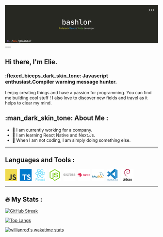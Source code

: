 
<div>
<img src="https://raw.githubusercontent.com/bashlor/bashlor/703c4951025249a44b6f3bcc4c7a9057c5a23c32/banner.png" />
</div>
---

## Hi there, I'm Elie.

### :flexed_biceps_dark_skin_tone: Javascript enthusiast.Compiler warning message hunter.

I enjoy creating things and have a passion for programming. You can find me building cool stuff  ! I also love to discover new fields and travel as it helps to clear my mind.


## :man_dark_skin_tone: About Me :

* :office: I am currently working for a company.
* :seedling: I am learning React Native and Next.Js.
* :dart: When I am not coding, I am simply doing something else.


---

##  Languages and Tools :

<div>
  <img src="https://github.com/devicons/devicon/blob/master/icons/javascript/javascript-original.svg" title="Javascript" alt="Javacript" width="40" height="40"/>&nbsp;
  <img src="https://github.com/devicons/devicon/blob/master/icons/typescript/typescript-original.svg" title="Typescript" alt="Typescript" width="40" height="40"/>&nbsp;
  <img src="https://github.com/devicons/devicon/blob/master/icons/react/react-original-wordmark.svg" title="React" alt="React" width="40" height="40"/>&nbsp;
  <img src="https://github.com/devicons/devicon/blob/master/icons/nodejs/nodejs-original.svg" title="Node.Js" alt="Node.JS" width="40" height="40"/>&nbsp;
  <img src="https://github.com/devicons/devicon/blob/master/icons/express/express-original-wordmark.svg" title="express" alt="express" width="40" height="40"/>&nbsp;
  <img src="https://github.com/devicons/devicon/blob/master/icons/nestjs/nestjs-plain-wordmark.svg" title="NestJS" alt="NestJS" width="40" height="40"/>&nbsp;
  <img src="https://github.com/devicons/devicon/blob/master/icons/mysql/mysql-original-wordmark.svg" title="MySQL" alt="MySQL" width="40" height="40"/>&nbsp;
  <img src="https://github.com/devicons/devicon/blob/master/icons/vscode/vscode-original-wordmark.svg" title="VSCode" alt="VSCode" width="40" height="40"/>&nbsp;
  <img src="https://github.com/devicons/devicon/blob/master/icons/debian/debian-original-wordmark.svg" title="Debian" alt="Debian" width="40" height="40"/>&nbsp;
</div>

---

## :fire: My Stats :

[![GitHub Streak](http://github-readme-streak-stats.herokuapp.com?user=bashlor&theme=monokai&hide_border=true&date_format=j%20M%5B%20Y%5D)](https://git.io/streak-stats)


[![Top Langs](https://github-readme-stats.vercel.app/api/top-langs/?username=bashlor&theme=monokai)](https://github.com/anuraghazra/github-readme-stats)

[![willianrod's wakatime stats](https://github-readme-stats.vercel.app/api/wakatime?username=bashlor&theme=monokai)](https://github.com/anuraghazra/github-readme-stats)
